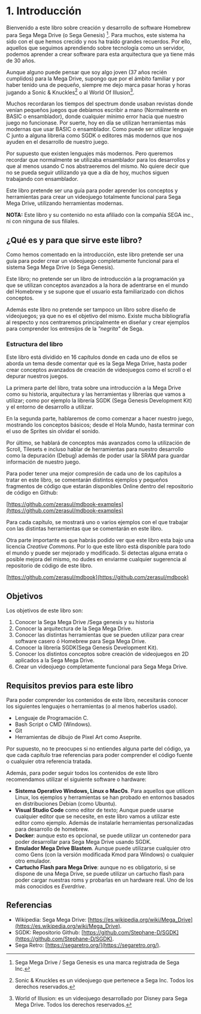 # 1. Introducción

Bienvenido a este libro sobre creación y desarrollo de software Homebrew para Sega Mega Drive (o Sega Genesis) [^1]. Para muchos, este sistema ha sido con el que hemos crecido y nos ha traído grandes recuerdos. Por ello, aquellos que seguimos aprendiendo sobre tecnología como un servidor, podemos aprender a crear software para esta arquitectura que ya tiene más de 30 años.

Aunque alguno puede pensar que soy algo joven (37 años recién cumplidos) para la Mega Drive, supongo que por el ámbito familiar y por haber tenido una de pequeño, siempre me dejo marca pasar horas y horas jugando a Sonic & Knuckles[^2] o al World Of Illusion[^3].

Muchos recordaran los tiempos del spectrum donde usaban revistas donde venían pequeños juegos que debíamos escribir a mano (Normalmente en BASIC o ensamblador), donde cualquier mínimo error hacia que nuestro juego no funcionase. Por suerte, hoy en día se utilizan herramientas más modernas que usar BASIC o ensamblador. Como puede ser utilizar lenguaje C junto a alguna librería como SGDK o editores más modernos que nos ayuden en el desarrollo de nuestro juego.

Por supuesto que existen lenguajes más modernos. Pero queremos recordar que normalmente se utilizaba ensamblador para los desarrollos y que al menos usando C nos abstraeremos del mismo. No quiere decir que no se pueda seguir utilizando ya que a día de hoy, muchos siguen trabajando con ensamblador.

Este libro pretende ser una guía para poder aprender los conceptos y herramientas para crear un videojuego totalmente funcional para Sega Mega Drive, utilizando herramientas modernas.

**NOTA:** Este libro y su contenido no esta afiliado con la compañía SEGA inc., ni con ninguna de sus filiales.

[^1]: Sega Mega Drive / Sega Genesis es una marca registrada de Sega Inc.

[^2]: Sonic & Knuckles es un videojuego que pertenece a Sega Inc. Todos los derechos reservados.

[^3]: World of Illusion: es un videojuego desarrollado por Disney para Sega Mega Drive. Todos los derechos reservados.

## ¿Qué es y para que sirve este libro?

Como hemos comentado en la introducción, este libro pretende ser una guía para poder crear un videojuego completamente funcional para el sistema Sega Mega Drive (o Sega Genesis).

Este libro; no pretende ser un libro de introducción a la programación ya que se utilizan conceptos avanzados a la hora de adentrarse en el mundo del Homebrew y se supone que el usuario esta familiarizado con dichos conceptos.

Además este libro no pretende ser tampoco un libro sobre diseño de videojuegos; ya que no es el objetivo del mismo. Existe mucha bibliografía al respecto y nos centraremos principalmente en diseñar y crear ejemplos para comprender los entresijos de la _"negrita"_ de Sega.

### Estructura del libro

Este libro está dividido en 16 capítulos donde en cada uno de ellos se aborda un tema desde comentar qué es la Sega Mega Drive, hasta poder crear conceptos avanzados de creación de videojuegos como el scroll o el depurar nuestros juegos.

La primera parte del libro, trata sobre una introducción a la Mega Drive como su historia, arquitectura y las herramientas y librerías que vamos a utilizar; como por ejemplo la librería SGDK (Sega Genesis Development Kit) y el entorno de desarrollo a utilizar.

En la segunda parte, hablaremos de como comenzar a hacer nuestro juego, mostrando los conceptos básicos; desde el Hola Mundo, hasta terminar con el uso de Sprites sin olvidar el sonido.

Por último, se hablará de conceptos más avanzados como la utilización de Scroll, Tilesets e incluso hablar de herramientas para nuestro desarrollo como la depuración (Debug) además de poder usar la SRAM para guardar información de nuestro juego.

Para poder tener una mejor compresión de cada uno de los capítulos a tratar en este libro, se comentarán distintos ejemplos y pequeños fragmentos de código que estarán disponibles Online dentro del repositorio de código en Github:

[https://github.com/zerasul/mdbook-examples](https://github.com/zerasul/mdbook-examples)

Para cada capítulo, se mostrará uno o varios ejemplos con el que trabajar con las distintas herramientas que se comentarán en este libro.

Otra parte importante es que habrás podido ver que este libro esta bajo una licencia _Creative Commons_. Por lo que este libro está disponible para todo el mundo y puede ser mejorado y modificado. Si detectas alguna errata o posible mejora del mismo, no dudes en enviarme cualquier sugerencia al repositorio de código de este libro.

[https://github.com/zerasul/mdbook](https://github.com/zerasul/mdbook)

## Objetivos

Los objetivos de este libro son:

1. Conocer la Sega Mega Drive /Sega genesis y su historia
2. Conocer la arquitectura de la Sega Mega Drive.
3. Conocer las distintas herramientas que se pueden utilizar para crear software casero ó Homebrew para Sega Mega Drive.
4. Conocer la librería SGDK(Sega Genesis Development Kit).
5. Conocer los distintos conceptos sobre creación de videojuegos en 2D aplicados a la Sega Mega Drive.
6. Crear un videojuego completamente funcional para Sega Mega Drive.

## Requisitos previos para este libro

Para poder comprender los contenidos de este libro, necesitarás conocer los siguientes lenguajes o herramientas (o al menos haberlos usado).

* Lenguaje de Programación C.
* Bash Script o CMD (Windows).
* Git
* Herramientas de dibujo de Pixel Art como Aseprite.

Por supuesto, no te preocupes si no entiendes alguna parte del código, ya que cada capítulo trae referencias para poder comprender el código fuente o cualquier otra referencia tratada.

Además, para poder seguir todos los contenidos de este libro recomendamos utilizar el siguiente software o hardware:

* **Sistema Operativo Windows, Linux o MacOs**. Para aquellos que utilicen Linux, los ejemplos y herramientas se han probado en entornos basados en distribuciones Debian (como Ubuntu).
* **Visual Studio Code** como editor de texto; Aunque puede usarse cualquier editor que se necesite, en este libro vamos a utilizar este editor como ejemplo. Además de instalarle herramientas personalizadas para desarrollo de homebrew.
* **Docker**: aunque esto es opcional, se puede utilizar un contenedor para poder desarrollar para Sega Mega Drive usando SGDK.
* **Emulador Mega Drive Blastem**. Aunque puede utilizarse cualquier otro como Gens (con la versión modificada Kmod para Windows) o cualquier otro emulador.
* **Cartucho Flash para Mega Drive**: aunque no es obligatorio, si se dispone de una Mega Drive, se puede utilizar un cartucho flash para poder cargar nuestras roms y probarlas en un hardware real. Uno de los más conocidos es _Everdrive_.

## Referencias

* Wikipedia: Sega Mega Drive: [https://es.wikipedia.org/wiki/Mega_Drive](https://es.wikipedia.org/wiki/Mega_Drive).
* SGDK: Repositorio Github: [https://github.com/Stephane-D/SGDK](https://github.com/Stephane-D/SGDK).
* Sega Retro: [https://segaretro.org/](https://segaretro.org/).
